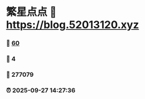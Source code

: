 # 繁星点点 :link: https://blog.52013120.xyz 
### :page_facing_up: [60](https://blog.52013120.xyz/tag.html) 
### :speech_balloon: 4 
### :hibiscus: 277079 
### :alarm_clock: 2025-09-27 14:27:36 

